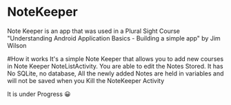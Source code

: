 # NoteKeeper
Note Keeper is an app that was used in a Plural Sight Course "Understanding Android Application Basics - Building a simple app" 
by Jim Wilson

#How it works
It's a simple Note Keeper that allows you to add new courses in Note Keeper NoteListActivity. 
You are able to edit the Notes Stored.
It has No SQLite, no database, All the newly added Notes are held in variables and will not be saved when you Kill the 
NoteKeeper Activity

It is under Progress 😀️
